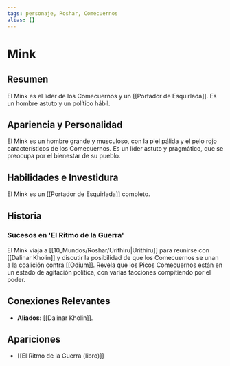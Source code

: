 ```yaml
---
tags: personaje, Roshar, Comecuernos
alias: []
---
```


# Mink

## Resumen
El Mink es el líder de los Comecuernos y un [[Portador de Esquirlada]]. Es un hombre astuto y un político hábil.

## Apariencia y Personalidad
El Mink es un hombre grande y musculoso, con la piel pálida y el pelo rojo característicos de los Comecuernos. Es un líder astuto y pragmático, que se preocupa por el bienestar de su pueblo.

## Habilidades e Investidura
El Mink es un [[Portador de Esquirlada]] completo.

## Historia
### Sucesos en 'El Ritmo de la Guerra'
El Mink viaja a [[10_Mundos/Roshar/Urithiru|Urithiru]] para reunirse con [[Dalinar Kholin]] y discutir la posibilidad de que los Comecuernos se unan a la coalición contra [[Odium]]. Revela que los Picos Comecuernos están en un estado de agitación política, con varias facciones compitiendo por el poder.

## Conexiones Relevantes
* **Aliados:** [[Dalinar Kholin]].

## Apariciones
* [[El Ritmo de la Guerra (libro)]]
